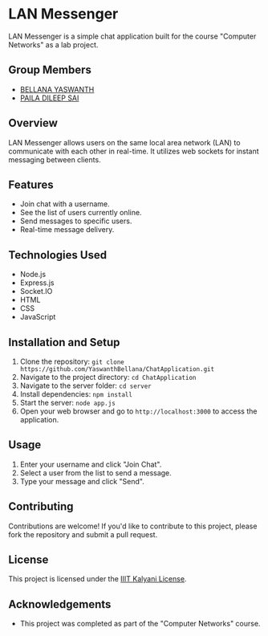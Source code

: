 # LAN Messenger

LAN Messenger is a simple chat application built for the course "Computer Networks" as a lab project.

## Group Members
- [BELLANA YASWANTH](https://www.linkedin.com/in/bellanayaswanth/)
- [PAILA DILEEP SAI](https://www.linkedin.com/in/paila-dileep-sai-194b7222a/)

## Overview
LAN Messenger allows users on the same local area network (LAN) to communicate with each other in real-time. It utilizes web sockets for instant messaging between clients.

## Features
- Join chat with a username.
- See the list of users currently online.
- Send messages to specific users.
- Real-time message delivery.

## Technologies Used
- Node.js
- Express.js
- Socket.IO
- HTML
- CSS
- JavaScript

## Installation and Setup
1. Clone the repository: `git clone https://github.com/YaswanthBellana/ChatApplication.git`
2. Navigate to the project directory: `cd ChatApplication`
3. Navigate to the server folder: `cd server`
4. Install dependencies: `npm install`
5. Start the server: `node app.js`
6. Open your web browser and go to `http://localhost:3000` to access the application.

## Usage
1. Enter your username and click "Join Chat".
2. Select a user from the list to send a message.
3. Type your message and click "Send".

## Contributing
Contributions are welcome! If you'd like to contribute to this project, please fork the repository and submit a pull request.

## License
This project is licensed under the [IIIT Kalyani License]().

## Acknowledgements
- This project was completed as part of the "Computer Networks" course.
